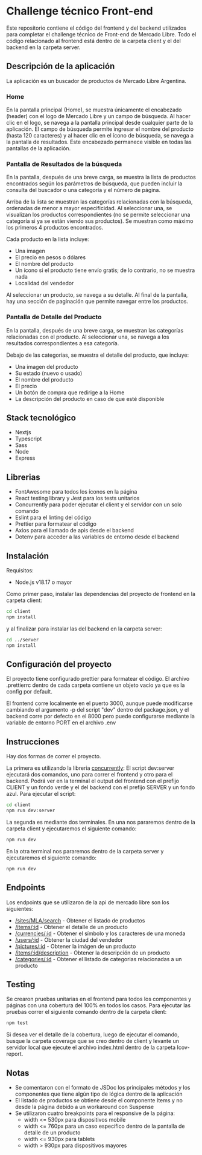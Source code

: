 # Challenge técnico Front-end
Este repositorio contiene el código del frontend y del backend utilizados para completar el challenge técnico de Front-end de Mercado Libre. Todo el código relacionado al frontend está dentro de la carpeta client y el del backend en la carpeta server.
## Descripción de la aplicación
La aplicación es un buscador de productos de Mercado Libre Argentina.
### Home
En la pantalla principal (Home), se muestra únicamente el encabezado (header) con el logo de Mercado Libre y un campo de búsqueda. Al hacer clic en el logo, se navega a la pantalla principal desde cualquier parte de la aplicación. El campo de búsqueda permite ingresar el nombre del producto (hasta 120 caracteres) y al hacer clic en el ícono de búsqueda, se navega a la pantalla de resultados. Este encabezado permanece visible en todas las pantallas de la aplicación.
### Pantalla de Resultados de la búsqueda
En la pantalla, después de una breve carga, se muestra la lista de productos encontrados según los parámetros de búsqueda, que pueden incluir la consulta del buscador o una categoría y el número de página.

Arriba de la lista se muestran las categorías relacionadas con la búsqueda, ordenadas de menor a mayor especificidad. Al seleccionar una, se visualizan los productos correspondientes (no se permite seleccionar una categoría si ya se están viendo sus productos). Se muestran como máximo los primeros 4 productos encontrados.

Cada producto en la lista incluye:
- Una imagen
- El precio en pesos o dólares
- El nombre del producto
- Un ícono si el producto tiene envío gratis; de lo contrario, no se muestra nada
- Localidad del vendedor

Al seleccionar un producto, se navega a su detalle. Al final de la pantalla, hay una sección de paginación que permite navegar entre los productos.
### Pantalla de Detalle del Producto
En la pantalla, después de una breve carga, se muestran las categorías relacionadas con el producto. Al seleccionar una, se navega a los resultados correspondientes a esa categoría.

Debajo de las categorías, se muestra el detalle del producto, que incluye:
- Una imagen del producto
- Su estado (nuevo o usado)
- El nombre del producto
- El precio
- Un botón de compra que redirige a la Home
- La descripción del producto en caso de que esté disponible
## Stack tecnológico
- Nextjs
- Typescript
- Sass
- Node
- Express
## Librerias
- FontAwesome para todos los íconos en la página
- React testing library y Jest para los tests unitarios
- Concurrently para poder ejecutar el client y el servidor con un solo comando
- Eslint para el linting del código
- Prettier para formatear el código
- Axios para el llamado de apis desde el backend
- Dotenv para acceder a las variables de entorno desde el backend
## Instalación
Requisitos:
- Node.js v18.17 o mayor

Como primer paso, instalar las dependencias del proyecto de frontend en la carpeta client:

```bash
cd client
npm install
```
y al finalizar para instalar las del backend en la carpeta server:
```bash
cd ../server
npm install
```
## Configuración del proyecto
El proyecto tiene configurado prettier para formatear el código. El archivo .prettierrc dentro de cada carpeta contiene un objeto vacio ya que es la config por default.

El frontend corre localmente en el puerto 3000, aunque puede modificarse cambiando el argumento -p del script "dev" dentro del package.json, y el backend corre por defecto en el 8000 pero puede configurarse mediante la variable de entorno PORT en el archivo .env
## Instrucciones
Hay dos formas de correr el proyecto.

La primera es utilizando la libreria [concurrently](https://www.npmjs.com/package/concurrently):
El script dev:server ejecutará dos comandos, uno para correr el frontend y otro para el backend. Podrá ver en la terminal el output del frontend con el prefijo CLIENT y un fondo verde y el del backend con el prefijo SERVER y un fondo azul.
Para ejecutar el script:
```bash
cd client
npm run dev:server
```
La segunda es mediante dos terminales.
En una nos pararemos dentro de la carpeta client y ejecutaremos el siguiente comando:
```bash
npm run dev
```
En la otra terminal nos pararemos dentro de la carpeta server y ejecutaremos el siguiente comando:
```bash
npm run dev
```
## Endpoints
Los endpoints que se utilizaron de la api de mercado libre son los siguientes:
- [/sites/MLA/search](https://api.mercadolibre.com/sites/MLA/search) - Obtener el listado de productos
- [/items/:id](https://api.mercadolibre.com/items/:id) - Obtener el detalle de un producto
- [/currencies/:id](https://api.mercadolibre.com/currencies/:id) - Obtener el símbolo y los caracteres de una moneda
- [/users/:id](https://api.mercadolibre.com/users/:id) - Obtener la ciudad del vendedor
- [/pictures/:id](https://api.mercadolibre.com/pictures/:id) - Obtener la imágen de un producto
- [/items/:id/description](https://api.mercadolibre.com/items/:id/description) - Obtener la descripción de un producto
- [/categories/:id](https://api.mercadolibre.com/categories/:id) - Obtener el listado de categorias relacionadas a un producto
## Testing
Se crearon pruebas unitarias en el frontend para todos los componentes y páginas con una cobertura del 100% en todos los casos.
Para ejecutar las pruebas correr el siguiente comando dentro de la carpeta client:
```bash
npm test
```
Si desea ver el detalle de la cobertura, luego de ejecutar el comando, busque la carpeta coverage que se creo dentro de client y levante un servidor local que ejecute el archivo index.html dentro de la carpeta Icov-report.
## Notas
- Se comentaron con el formato de JSDoc los principales métodos y los componentes que tiene algún tipo de lógica dentro de la aplicación
- El listado de productos se obtiene desde el componente Items y no desde la página debido a un workaround con Suspense
- Se utilizaron cuatro breakpoints para el responsive de la página:
  - width <= 530px para dispositivos mobile
  - width <= 760px para un caso específico dentro de la pantalla de detalle de un producto
  - width <= 930px para tablets
  - width > 930px para dispositivos mayores
